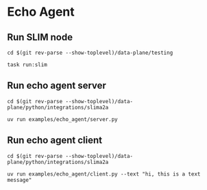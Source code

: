 # Echo Agent

## Run SLIM node
```shell
cd $(git rev-parse --show-toplevel)/data-plane/testing
```
```shell
task run:slim
```

## Run echo agent server
```shell
cd $(git rev-parse --show-toplevel)/data-plane/python/integrations/slima2a
```
```shell
uv run examples/echo_agent/server.py
```

## Run echo agent client
```shell
cd $(git rev-parse --show-toplevel)/data-plane/python/integrations/slima2a
```
```shell
uv run examples/echo_agent/client.py --text "hi, this is a text message"
```
